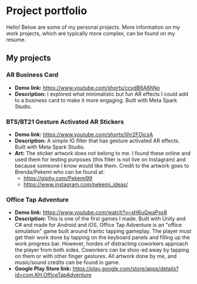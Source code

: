 # Project portfolio

Hello! Below are some of my personal projects. More information on my work projects, which are typically more complex, can be found on my resume.

## My projects
### **AR Business Card**
* **Demo link:** https://www.youtube.com/shorts/ccydB6A6hNo
* **Description:** I explored what minimalistic but fun AR effects I could add to a business card to make it more engaging. Built with Meta Spark Studio.

### **BTS/BT21 Gesture Activated AR Stickers**
* **Demo link:** https://www.youtube.com/shorts/lihr2FOicsA
* **Description:** A simple IG filter that has gesture activated AR effects. Built with Meta Spark Studio.
* **Art:** The sticker artwork does not belong to me. I found these online and used them for testing purposes (this filter is not live on Instagram) and because someone I know would like them. Credit to the artwork goes to Brenda/Pekemi who can be found at:
  - https://giphy.com/Pekemi99
  - https://www.instagram.com/pekemi_ideas/

### **Office Tap Adventure**
* **Demo link:** https://www.youtube.com/watch?v=sH6uQwaPss8
* **Description:** This is one of the first games I made. Built with Unity and C# and made for Android and iOS, Office Tap Adventure is an "office simulation" game built around frantic tapping gameplay. The player must get their work done by tapping on the keyboard panels and filling up the work progress bar. However, hordes of distracting coworkers approach the player from both sides. Coworkers can be shoo-ed away by tapping on them or with other finger gestures. All artwork done by me, and music/sound credits can be found in game.
* **Google Play Store link:** https://play.google.com/store/apps/details?id=com.KH.OfficeTapAdventure
